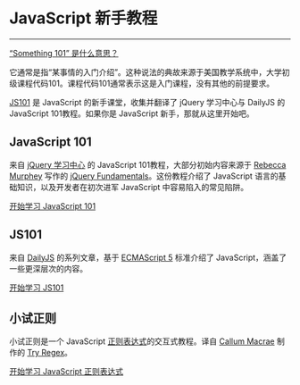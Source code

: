 # JavaScript 新手教程

------

[“Something 101” 是什么意思？](http://english.stackexchange.com/questions/14265/what-does-something-101-mean)

它通常是指“某事情的入门介绍”。这种说法的典故来源于美国教学系统中，大学初级课程代码101。课程代码101通常表示这是入门课程，没有其他的前提要求。

[JS101](http://101.js.org/) 是 JavaScript 的新手课堂，收集并翻译了 jQuery 学习中心与 DailyJS 的 JavaScript 101教程。如果你是 JavaScript 新手，那就从这里开始吧。

## JavaScript 101

来自 [jQuery 学习中心](http://learn.jquery.com) 的 JavaScript 101教程，大部分初始内容来源于 [Rebecca Murphey](http://www.rmurphey.com/) 写作的 [jQuery Fundamentals](http://jqfundamentals.com/legacy)。这份教程介绍了 JavaScript 语言的基础知识，以及开发者在初次进军 JavaScript 中容易陷入的常见陷阱。

[开始学习 JavaScript 101](/javascript-101/)

## JS101

来自 [DailyJS](http://dailyjs.com/post/js101-index) 的系列文章，基于 [ECMAScript 5](http://zh.wikipedia.org/wiki/ECMAScript) 标准介绍了 JavaScript，涵盖了一些更深层次的内容。

[开始学习 JS101](/js101/)

## 小试正则

小试正则是一个 JavaScript [正则表达式](https://zh.wikipedia.org/wiki/%E6%AD%A3%E5%88%99%E8%A1%A8%E8%BE%BE%E5%BC%8F)的交互式教程。译自 [Callum Macrae](http://macr.ae/) 制作的 [Try Regex](http://tryregex.com/)。

[开始学习 JavaScript 正则表达式](/tryregex/)
